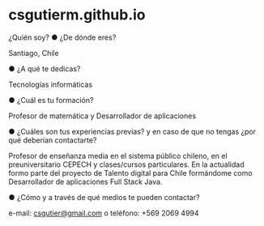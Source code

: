 # csgutierm.github.io

¿Quién soy?
● ¿De dónde eres?

Santiago, Chile

● ¿A qué te dedicas?

Tecnologías informáticas

● ¿Cuál es tu formación?

Profesor de matemática y Desarrollador de aplicaciones

● ¿Cuáles son tus experiencias previas? y en caso de que no tengas ¿por qué
deberían contactarte?

Profesor de enseñanza media en el sistema público chileno, en el preuniversitario CEPECH y clases/cursos particulares. 
En la actualidad formo parte del proyecto de Talento digital para Chile formándome como Desarrollador de aplicaciones Full Stack Java.

● ¿Cómo y a través de qué medios te pueden contactar?

e-mail: csgutier@gmail.com
o
teléfono: +569 2069 4994
